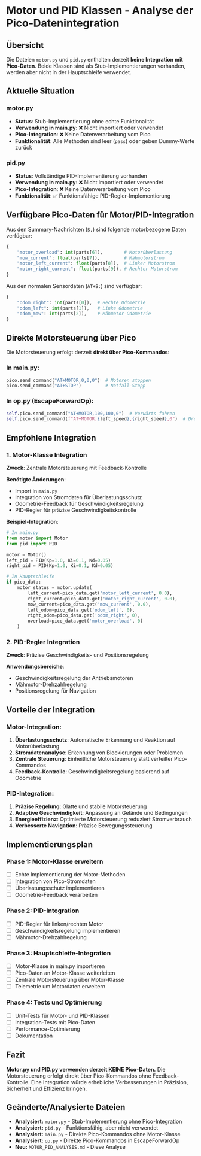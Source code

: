 # Motor und PID Klassen - Analyse der Pico-Datenintegration

## Übersicht

Die Dateien `motor.py` und `pid.py` enthalten derzeit **keine Integration mit Pico-Daten**. Beide Klassen sind als Stub-Implementierungen vorhanden, werden aber nicht in der Hauptschleife verwendet.

## Aktuelle Situation

### motor.py
- **Status**: Stub-Implementierung ohne echte Funktionalität
- **Verwendung in main.py**: ❌ Nicht importiert oder verwendet
- **Pico-Integration**: ❌ Keine Datenverarbeitung vom Pico
- **Funktionalität**: Alle Methoden sind leer (`pass`) oder geben Dummy-Werte zurück

### pid.py
- **Status**: Vollständige PID-Implementierung vorhanden
- **Verwendung in main.py**: ❌ Nicht importiert oder verwendet
- **Pico-Integration**: ❌ Keine Datenverarbeitung vom Pico
- **Funktionalität**: ✅ Funktionsfähige PID-Regler-Implementierung

## Verfügbare Pico-Daten für Motor/PID-Integration

Aus den Summary-Nachrichten (`S,`) sind folgende motorbezogene Daten verfügbar:

```python
{
    "motor_overload": int(parts[6]),        # Motorüberlastung
    "mow_current": float(parts[7]),         # Mähmotorstrom
    "motor_left_current": float(parts[8]),  # Linker Motorstrom
    "motor_right_current": float(parts[9]), # Rechter Motorstrom
}
```

Aus den normalen Sensordaten (`AT+S:`) sind verfügbar:

```python
{
    "odom_right": int(parts[0]),  # Rechte Odometrie
    "odom_left": int(parts[1]),   # Linke Odometrie
    "odom_mow": int(parts[2]),    # Mähmotor-Odometrie
}
```

## Direkte Motorsteuerung über Pico

Die Motorsteuerung erfolgt derzeit **direkt über Pico-Kommandos**:

### In main.py:
```python
pico.send_command("AT+MOTOR,0,0,0")  # Motoren stoppen
pico.send_command("AT+STOP")         # Notfall-Stopp
```

### In op.py (EscapeForwardOp):
```python
self.pico.send_command("AT+MOTOR,100,100,0")  # Vorwärts fahren
self.pico.send_command(f"AT+MOTOR,{left_speed},{right_speed},0")  # Drehen
```

## Empfohlene Integration

### 1. Motor-Klasse Integration

**Zweck**: Zentrale Motorsteuerung mit Feedback-Kontrolle

**Benötigte Änderungen**:
- Import in `main.py`
- Integration von Stromdaten für Überlastungsschutz
- Odometrie-Feedback für Geschwindigkeitsregelung
- PID-Regler für präzise Geschwindigkeitskontrolle

**Beispiel-Integration**:
```python
# In main.py
from motor import Motor
from pid import PID

motor = Motor()
left_pid = PID(Kp=1.0, Ki=0.1, Kd=0.05)
right_pid = PID(Kp=1.0, Ki=0.1, Kd=0.05)

# In Hauptschleife
if pico_data:
    motor_status = motor.update(
        left_current=pico_data.get('motor_left_current', 0.0),
        right_current=pico_data.get('motor_right_current', 0.0),
        mow_current=pico_data.get('mow_current', 0.0),
        left_odom=pico_data.get('odom_left', 0),
        right_odom=pico_data.get('odom_right', 0),
        overload=pico_data.get('motor_overload', 0)
    )
```

### 2. PID-Regler Integration

**Zweck**: Präzise Geschwindigkeits- und Positionsregelung

**Anwendungsbereiche**:
- Geschwindigkeitsregelung der Antriebsmotoren
- Mähmotor-Drehzahlregelung
- Positionsregelung für Navigation

## Vorteile der Integration

### Motor-Integration:
1. **Überlastungsschutz**: Automatische Erkennung und Reaktion auf Motorüberlastung
2. **Stromdatenanalyse**: Erkennung von Blockierungen oder Problemen
3. **Zentrale Steuerung**: Einheitliche Motorsteuerung statt verteilter Pico-Kommandos
4. **Feedback-Kontrolle**: Geschwindigkeitsregelung basierend auf Odometrie

### PID-Integration:
1. **Präzise Regelung**: Glatte und stabile Motorsteuerung
2. **Adaptive Geschwindigkeit**: Anpassung an Gelände und Bedingungen
3. **Energieeffizienz**: Optimierte Motorsteuerung reduziert Stromverbrauch
4. **Verbesserte Navigation**: Präzise Bewegungssteuerung

## Implementierungsplan

### Phase 1: Motor-Klasse erweitern
- [ ] Echte Implementierung der Motor-Methoden
- [ ] Integration von Pico-Stromdaten
- [ ] Überlastungsschutz implementieren
- [ ] Odometrie-Feedback verarbeiten

### Phase 2: PID-Integration
- [ ] PID-Regler für linken/rechten Motor
- [ ] Geschwindigkeitsregelung implementieren
- [ ] Mähmotor-Drehzahlregelung

### Phase 3: Hauptschleife-Integration
- [ ] Motor-Klasse in main.py importieren
- [ ] Pico-Daten an Motor-Klasse weiterleiten
- [ ] Zentrale Motorsteuerung über Motor-Klasse
- [ ] Telemetrie um Motordaten erweitern

### Phase 4: Tests und Optimierung
- [ ] Unit-Tests für Motor- und PID-Klassen
- [ ] Integration-Tests mit Pico-Daten
- [ ] Performance-Optimierung
- [ ] Dokumentation

## Fazit

**Motor.py und PID.py verwenden derzeit KEINE Pico-Daten.** Die Motorsteuerung erfolgt direkt über Pico-Kommandos ohne Feedback-Kontrolle. Eine Integration würde erhebliche Verbesserungen in Präzision, Sicherheit und Effizienz bringen.

## Geänderte/Analysierte Dateien

- **Analysiert:** `motor.py` - Stub-Implementierung ohne Pico-Integration
- **Analysiert:** `pid.py` - Funktionsfähig, aber nicht verwendet
- **Analysiert:** `main.py` - Direkte Pico-Kommandos ohne Motor-Klasse
- **Analysiert:** `op.py` - Direkte Pico-Kommandos in EscapeForwardOp
- **Neu:** `MOTOR_PID_ANALYSIS.md` - Diese Analyse